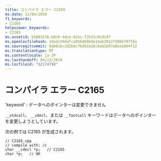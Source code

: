 ```yaml
---
title: コンパイラ エラー C2165
ms.date: 11/04/2016
f1_keywords:
- C2165
helpviewer_keywords:
- C2165
ms.assetid: b108313b-b8cb-4dce-b2ec-f2b31c9cdc87
ms.openlocfilehash: 1dadc56dafca056db9b4a14ab39127306b797f8a
ms.sourcegitcommit: 0ab61bc3d2b6cfbd52a16c6ab2b97a8ea1864f12
ms.translationtype: MT
ms.contentlocale: ja-JP
ms.lasthandoff: 04/23/2019
ms.locfileid: "62174758"
---
```

# <a name="compiler-error-c2165"></a>コンパイラ エラー C2165

'keyword' : データへのポインターは変更できません

`__stdcall`、 `__cdecl`、または `__fastcall` キーワードはデータへのポインターを変更しようとしています。

次の例では C2165 が生成されます。

```
// C2165.cpp
// compile with: /c
char __cdecl *p;   // C2165
char *p;   // OK
```